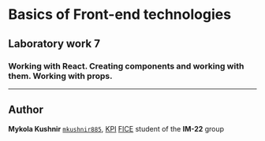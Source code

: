 # Basics of Front-end technologies
## Laboratory work 7
### Working with React. Creating components and working with them. Working with props.

---

## Author
**Mykola Kushnir** <code>[mkushnir885](https://github.com/mkushnir885)</code>, [KPI](https://kpi.ua) [FICE](https://fiot.kpi.ua) student of the **IM-22** group
